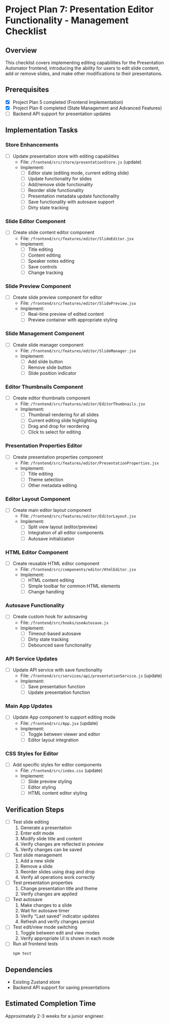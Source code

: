 # Project Plan 7: Presentation Editor Functionality - Management Checklist

## Overview
This checklist covers implementing editing capabilities for the Presentation Automator frontend, introducing the ability for users to edit slide content, add or remove slides, and make other modifications to their presentations.

## Prerequisites
- [x] Project Plan 5 completed (Frontend Implementation)
- [x] Project Plan 6 completed (State Management and Advanced Features)
- [ ] Backend API support for presentation updates

## Implementation Tasks

### Store Enhancements
- [ ] Update presentation store with editing capabilities
  - File: `/frontend/src/store/presentationStore.js` (update)
  - Implement:
    - [ ] Editor state (editing mode, current editing slide)
    - [ ] Update functionality for slides
    - [ ] Add/remove slide functionality
    - [ ] Reorder slide functionality
    - [ ] Presentation metadata update functionality
    - [ ] Save functionality with autosave support
    - [ ] Dirty state tracking

### Slide Editor Component
- [ ] Create slide content editor component
  - File: `/frontend/src/features/editor/SlideEditor.jsx`
  - Implement:
    - [ ] Title editing
    - [ ] Content editing
    - [ ] Speaker notes editing
    - [ ] Save controls
    - [ ] Change tracking

### Slide Preview Component
- [ ] Create slide preview component for editor
  - File: `/frontend/src/features/editor/SlidePreview.jsx`
  - Implement:
    - [ ] Real-time preview of edited content
    - [ ] Preview container with appropriate styling

### Slide Management Component
- [ ] Create slide manager component
  - File: `/frontend/src/features/editor/SlideManager.jsx`
  - Implement:
    - [ ] Add slide button
    - [ ] Remove slide button
    - [ ] Slide position indicator

### Editor Thumbnails Component
- [ ] Create editor thumbnails component
  - File: `/frontend/src/features/editor/EditorThumbnails.jsx`
  - Implement:
    - [ ] Thumbnail rendering for all slides
    - [ ] Current editing slide highlighting
    - [ ] Drag and drop for reordering
    - [ ] Click to select for editing

### Presentation Properties Editor
- [ ] Create presentation properties component
  - File: `/frontend/src/features/editor/PresentationProperties.jsx`
  - Implement:
    - [ ] Title editing
    - [ ] Theme selection
    - [ ] Other metadata editing

### Editor Layout Component
- [ ] Create main editor layout component
  - File: `/frontend/src/features/editor/EditorLayout.jsx`
  - Implement:
    - [ ] Split view layout (editor/preview)
    - [ ] Integration of all editor components
    - [ ] Autosave initialization

### HTML Editor Component
- [ ] Create reusable HTML editor component
  - File: `/frontend/src/components/editor/HtmlEditor.jsx`
  - Implement:
    - [ ] HTML content editing
    - [ ] Simple toolbar for common HTML elements
    - [ ] Change handling

### Autosave Functionality
- [ ] Create custom hook for autosaving
  - File: `/frontend/src/hooks/useAutosave.js`
  - Implement:
    - [ ] Timeout-based autosave
    - [ ] Dirty state tracking
    - [ ] Debounced save functionality

### API Service Updates
- [ ] Update API service with save functionality
  - File: `/frontend/src/services/api/presentationService.js` (update)
  - Implement:
    - [ ] Save presentation function
    - [ ] Update presentation function

### Main App Updates
- [ ] Update App component to support editing mode
  - File: `/frontend/src/App.jsx` (update)
  - Implement:
    - [ ] Toggle between viewer and editor
    - [ ] Editor layout integration

### CSS Styles for Editor
- [ ] Add specific styles for editor components
  - File: `/frontend/src/index.css` (update)
  - Implement:
    - [ ] Slide preview styling
    - [ ] Editor styling
    - [ ] HTML content editor styling

## Verification Steps
- [ ] Test slide editing
  1. Generate a presentation
  2. Enter edit mode
  3. Modify slide title and content
  4. Verify changes are reflected in preview
  5. Verify changes can be saved
- [ ] Test slide management
  1. Add a new slide
  2. Remove a slide
  3. Reorder slides using drag and drop
  4. Verify all operations work correctly
- [ ] Test presentation properties
  1. Change presentation title and theme
  2. Verify changes are applied
- [ ] Test autosave
  1. Make changes to a slide
  2. Wait for autosave timer
  3. Verify "Last saved" indicator updates
  4. Refresh and verify changes persist
- [ ] Test edit/view mode switching
  1. Toggle between edit and view modes
  2. Verify appropriate UI is shown in each mode
- [ ] Run all frontend tests
  ```bash
  npm test
  ```

## Dependencies
- Existing Zustand store
- Backend API support for saving presentations

## Estimated Completion Time
Approximately 2-3 weeks for a junior engineer. 